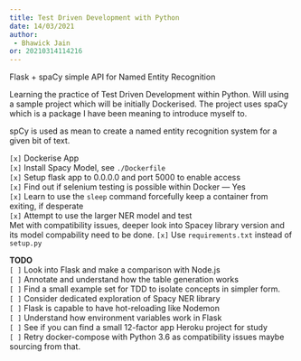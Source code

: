```yaml
---
title: Test Driven Development with Python
date: 14/03/2021 
author:
 - Bhawick Jain
or: 20210314114216
---
```


Flask + spaCy simple API for Named Entity Recognition

Learning the practice of Test Driven Development within Python. Will using a sample project which will be initially Dockerised. The project uses spaCy which is a package I have been meaning to introduce myself to.

spCy is used as mean to create a named entity recognition system for a given bit of text.

`[x]` Dockerise App  
`[x]` Install Spacy Model, see `./Dockerfile`  
`[x]` Setup flask app to 0.0.0.0 and port 5000 to enable access  
`[x]` Find out if selenium testing is possible within Docker — Yes  
`[x]` Learn to use the `sleep` command forcefully keep a container from exiting, if desperate  
`[x]` Attempt to use the larger NER model and test  
Met with compatibility issues, deeper look into Spacey library version and its model compability need to be done.
`[x]` Use `requirements.txt` instead of `setup.py`  


__TODO__  
`[ ]` Look into Flask and make a comparison with Node.js  
`[ ]` Annotate and understand how the table generation works  
`[ ]` Find a small example set for TDD to isolate concepts in simpler form.  
`[ ]` Consider dedicated exploration of Spacy NER library  
`[ ]` Flask is capable to have hot-reloading like Nodemon   
`[ ]` Understand how environment variables work in Flask  
`[ ]` See if you can find a small 12-factor app Heroku project for study  
`[ ]` Retry docker-compose with Python 3.6 as compatibility issues maybe sourcing from that.  
